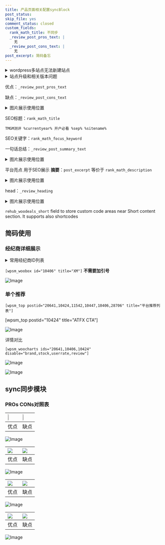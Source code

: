 ```yaml
---
title: 产品页面相关配置syncBlock
post_status: 
skip_file: yes
comment_status: closed
custom_fields:
  rank_math_title: 不同步
  _review_post_pros_text: |
    无
  _review_post_cons_text: |
    无
post_excerpt: 简码备忘
---
```

<details><summary>wordpress多站点无法新建站点</summary>

<li>和报错需要清理cookies一样的原因</li>
<li>wp-config.php里面<code>define( 'SUBDOMAIN_INSTALL', false );//子域名安装</code></li>
<li>新建子站点是用<code>define( 'SUBDOMAIN_INSTALL', true);//子域名安装</code> 完成以后，改成<code>false</code></li>
</details>

<details><summary>站点升级和相关版本问题</summary>

<p>wordpress：5.9.9
woocommerce：7.5.1
出现问题的地方：主题选项里面>><strong>Product layout >>compact style</strong></p>
<p>如何出现没有用过的字段 导致无法保存。先导出配置 然后进行修改，后面再次恢复即可。</p>
<p>出现部分字段无法显示时，需要返回默认布局后，对产品进行保存就好了。</p>
<p></p>
</details>

优点：`_review_post_pros_text`

缺点：`_review_post_cons_text`

<details><summary>图片展示使用位置</summary>

<img src="https://prod-files-secure.s3.us-west-2.amazonaws.com/39ed1227-6d7d-4570-be36-9ccd4a2c4241/f51d3d83-55d4-4bdf-9604-f37ec77ab556/Untitled.png?X-Amz-Algorithm=AWS4-HMAC-SHA256&X-Amz-Content-Sha256=UNSIGNED-PAYLOAD&X-Amz-Credential=ASIAZI2LB4664TJPBSSD%2F20250409%2Fus-west-2%2Fs3%2Faws4_request&X-Amz-Date=20250409T105522Z&X-Amz-Expires=3600&X-Amz-Security-Token=IQoJb3JpZ2luX2VjEBMaCXVzLXdlc3QtMiJGMEQCICJq%2FONUq%2BQvVh%2BtJVlpJEOd5uTGLdnq0cfIiPDA%2FYa3AiAKGNxfGm0XLfZCAtcSmD1nQnhxkmHjVUosZRDGIbSVTCqIBAiM%2F%2F%2F%2F%2F%2F%2F%2F%2F%2F8BEAAaDDYzNzQyMzE4MzgwNSIMJXMlXtMCmVAMscBIKtwD69K84wuL57oF5XBUegUNsr1wCodmUzApg0YW3vx1x97zfERizk4b4r8Wd0%2BHhedgjcuIn6v%2FdE%2BZqRcfc9LaUdHJDWHV1V2CORujNrb6n0tZ6%2BDnbjWCLfNtZdZdfVHjs8287vbVLf2JklD1wwH%2BHKoDyvQbDxpjluCNKIONDazDFgAjOlvPw3eHhVG5w2asGUkz6lCG8ZB3bEEMbfyvNp9e01mYKN7p4ggDlkePxxF2wBX2mLvVB4ng7KrWU4JEr14imTeCWwdf1oA0BqdklWOgbZWb%2BASx9AkN1h%2FCiwsYFp2tx9TjEZ8aOiYOzEgdxN3PXmuDwQ9vdwCoYw7Tn7MWmRMteH7GHRfqY1G4x5%2Fx3vBpkZmsagTNa00sC1vQ4S%2BC4iFdJ3Bia1Kx7Af%2Fzg2tK0CYrk90nUlVOSeL6M3KBn7e1O0FWpNITtclJMFYhvCBOXp8zfTL1akQCMWNjdep5hAnYvdx3e5JgkuoZGmVu1K%2BX9tKfJbHZBmzqjNTFAqHIztNMobalUDAKPCMq8lmpx9K3vIm8hrUQRzlt%2FG3T9mDDJH5Fi0XeZF8jVRxu6EV6eZe76tjZA%2BCA2qnQjEv0Xq%2Fd4ThuBE6iAQ%2B94jyZi%2BxXTqVJXv1Pj8wnZfZvwY6pgHHoPo9LM0XcOmsfx34pjuRYiHlG228ugdCgHcgmIclJMItTGVQ%2FCTgzRmp%2FGMo4uQ6ARFwoeIprQiphOdCmL5WWWpNJbzCuYEjSqLJuuMPYSwaBb6JzqDcWcvE1JriQ5jAvGa9Q6J0d3z2QxAltCHlvKtNNO9nm6jqDnL34wTHCI8kLb6PrPyPHnuEzTLeLqfLyyt2%2FgCdO7kZEsqUWENhEsvPQDK9&X-Amz-Signature=c71041ed9bfa30e7ec4c4b0d437e0fd458eb40a2ea55ac4644dd934c46c156d6&X-Amz-SignedHeaders=host&x-id=GetObject" alt="Image">
</details>

SEO标题：`rank_math_title`

`TMGM测评 %currentyear% 开户必看 %sep% %sitename%`

SEO关键字：`rank_math_focus_keyword`

一句话总结：`_review_post_summary_text`

<details><summary>图片展示使用位置</summary>

<img src="https://prod-files-secure.s3.us-west-2.amazonaws.com/39ed1227-6d7d-4570-be36-9ccd4a2c4241/4b96a922-296c-4f4e-8630-d1c870cbce01/Untitled.png?X-Amz-Algorithm=AWS4-HMAC-SHA256&X-Amz-Content-Sha256=UNSIGNED-PAYLOAD&X-Amz-Credential=ASIAZI2LB4667HBLAQ5R%2F20250409%2Fus-west-2%2Fs3%2Faws4_request&X-Amz-Date=20250409T105526Z&X-Amz-Expires=3600&X-Amz-Security-Token=IQoJb3JpZ2luX2VjEBMaCXVzLXdlc3QtMiJHMEUCIFiTxnprk7EsOVs1TiYCQFgCgRY4eyWDXis4m7UBB%2FNSAiEAuDI10CUHbQm%2FJ9z6iO2fOtLtF8q2r6pQ4lzjUwbyKiAqiAQIjP%2F%2F%2F%2F%2F%2F%2F%2F%2F%2FARAAGgw2Mzc0MjMxODM4MDUiDAQ25S9JSD4sCTv1nCrcAwcAI24mVF4Win56v%2FZ%2FQMSfKUn2YxwRoJh4TrMAkzo7sHTdKjQw4izPFCaOsZsrB5HWTs7%2FMplRWKkIaqBUJD3qNFYsLg%2Bl92aKPuGozVOHoZHnYQpOpYtSft8RgokN6umXWZhJ%2BFbwm4d%2BudzyF8q2Uxvr%2FFXINCksKIDbnhGP4FaL%2BJ874nTmL%2B9wcHkAEAuyhtZ4HRjZmIUvKlU3oVpDWXVua%2FGO%2BWMNgNtgc%2Bx9dTtr12R1qqR8s%2BZRmkGW%2BXA%2Fbq%2Fz870fjJvYdmFacAip4ukgQ4Zl27W70XdLbsY1pjx1iiWsNGXqp2EKZX8t1pKTkRZaB2qpnni3sPNqY9fUilFNyC76m%2BI%2BFU7SKSSZRrKax29GkSXaaFB650H37HEwaNGO8yLME0ocTJNhqrb6xxfYPo33f7GNLHRrRCr%2BSwnumtkiItLewV4YwpAFKtfsVE0sNJYl3%2Br%2FbkVn9TMSjWHQR4963wewISND6ja3BrrJOH62Ys0%2FNdSxvyARPfy2sh9z330rO3%2BPIe5qK4PjQQXRi%2FLAkRw%2FNa4%2Fwg9UP%2F2TyGmcHRDgPVjhFQzknf0tNf6BeciFZQyKFT9LGKo4DGCvIiMoEtWYH3lBnP%2FXs3PB8A9hn3hbbp2zMOqW2b8GOqUBET0%2FgJA%2FzbDH%2FijRkpseW5fJW8epdLP4vq%2F%2BfK8DDx09EL4MOZpeMAj1lirFa9pZv0s5I1532ea4%2FKSnVGg%2BSboO0JvYAxE0sZ0o4O5OeXJE2EFwDPvDdvu6TZ847pkiL3o2q8v%2BRGlZXLKv1lSVCOghL%2B8Coif0EOvFHSKXzWpq3KUqqCuANvwAk719UCpFbX12GOXzRxQy%2BovV4mMW4osu7gh4&X-Amz-Signature=c438593cf37b76cf5d90b3d11e7f092dee4870b4cc8dc6c6ce97dfc8430f23e0&X-Amz-SignedHeaders=host&x-id=GetObject" alt="Image">
</details>

平台亮点 用于SEO展示 **摘要**：`post_excerpt`  等价于 `rank_math_description`

<details><summary>图片展示使用位置</summary>

<img src="https://prod-files-secure.s3.us-west-2.amazonaws.com/39ed1227-6d7d-4570-be36-9ccd4a2c4241/1ee11f63-b60a-4dfe-a7a7-d58ff23b5d88/Untitled.png?X-Amz-Algorithm=AWS4-HMAC-SHA256&X-Amz-Content-Sha256=UNSIGNED-PAYLOAD&X-Amz-Credential=ASIAZI2LB4667BUHG6GB%2F20250409%2Fus-west-2%2Fs3%2Faws4_request&X-Amz-Date=20250409T105526Z&X-Amz-Expires=3600&X-Amz-Security-Token=IQoJb3JpZ2luX2VjEBMaCXVzLXdlc3QtMiJIMEYCIQDqgukK%2FZfET9g%2F6uAxnW%2FmL5zOWz0Fa%2FwNBKLmhBQJBwIhAIlTJ0TqbXOb9%2Bol2PlEtjfTZJgAbHZvgagZxJQFzX4xKogECIz%2F%2F%2F%2F%2F%2F%2F%2F%2F%2FwEQABoMNjM3NDIzMTgzODA1Igz%2Fh4ryZQ5v%2Fjt%2FscEq3AMmPsIeYXMoxChmg4LvC0t630pL4fDvez%2BKZmdB%2B0QjLIkGC1uo1ttEF%2BJtqjy1eRFy7WnkCCaEEYlrsM8CSgGmzTAaIPmij3hBgJghZR73vHwlWSVUdfHBq7ZaN2M8VVkIJ%2BstdKvDe7W%2FJx53krGCUwPw%2BvJbJIX3trKeVL%2B2Q4YFrg8OqeLxo9%2FJaHou0tXx978OgwyYMyUx%2FT7tmpt41yB4JftAKG127eEGB%2Bv1L0KrOfU5MU%2FUdMtodt0tWoTNmfXM5lqBQuGt9imGLmGhk8y0Y110w57u6F6JawO0N5ibPwT8EaGwzNE%2B%2FT%2Bar8L2jFo5RVkCoGwm1C5Dxoz5sfR7qJSYNt4lRqVglBBWg96JnEQrwivlbp7CMf2Y%2BguZ%2F14grwB9oNAs0mFjSELvm1a8boX8y6IGP%2BXpOHQRrHa8jBNjwhOFvjD76hKpNmnr6GC0exAtp2mor2a43DUVpOZSjgkqmccXKWdvdq3wouWFLnGW%2FruxBcOXquXNraVB0Owv%2F4c1iA6OqJ%2BTQqNqUj%2BzvImDHwUv04ZfIbuZNdn%2FfHSSrzHWk5uULDVu%2Bg8tye5FpqNsfhku2S1MvQIT7v%2BvppsRRoM83tEcvhsEPOZTdo4eA89AtOv3yjD5ltm%2FBjqkAa2Qrxt68PlvHnebeXOQ52Mf9pooUud52X9Xl%2FiUVh6ucBl8%2Fe983Mbsl%2FTQTqk07uXSgfBaM8%2BkB%2Boz3LYZq1R%2BQhziU3TI74FD16Qq1ARRN475vNpyFnilPPpVYPQZM7AcGy1vBoDXrSjUvSGoMN5dT%2BUSZX0iYoYqDgsXnfhXYlnKd7om7Ecl3xvTN01pWzTsetB4bZhwsq9Nr1GumuYxb1Gw&X-Amz-Signature=7aad5dadea9a717b8b5d26c3ee4bc49a7086feea109f6c7ea11f994e3f38d9af&X-Amz-SignedHeaders=host&x-id=GetObject" alt="Image">
<img src="https://prod-files-secure.s3.us-west-2.amazonaws.com/39ed1227-6d7d-4570-be36-9ccd4a2c4241/ad4118b5-78d8-4fbe-801e-3b29b5d99c01/Untitled.png?X-Amz-Algorithm=AWS4-HMAC-SHA256&X-Amz-Content-Sha256=UNSIGNED-PAYLOAD&X-Amz-Credential=ASIAZI2LB4667BUHG6GB%2F20250409%2Fus-west-2%2Fs3%2Faws4_request&X-Amz-Date=20250409T105526Z&X-Amz-Expires=3600&X-Amz-Security-Token=IQoJb3JpZ2luX2VjEBMaCXVzLXdlc3QtMiJIMEYCIQDqgukK%2FZfET9g%2F6uAxnW%2FmL5zOWz0Fa%2FwNBKLmhBQJBwIhAIlTJ0TqbXOb9%2Bol2PlEtjfTZJgAbHZvgagZxJQFzX4xKogECIz%2F%2F%2F%2F%2F%2F%2F%2F%2F%2FwEQABoMNjM3NDIzMTgzODA1Igz%2Fh4ryZQ5v%2Fjt%2FscEq3AMmPsIeYXMoxChmg4LvC0t630pL4fDvez%2BKZmdB%2B0QjLIkGC1uo1ttEF%2BJtqjy1eRFy7WnkCCaEEYlrsM8CSgGmzTAaIPmij3hBgJghZR73vHwlWSVUdfHBq7ZaN2M8VVkIJ%2BstdKvDe7W%2FJx53krGCUwPw%2BvJbJIX3trKeVL%2B2Q4YFrg8OqeLxo9%2FJaHou0tXx978OgwyYMyUx%2FT7tmpt41yB4JftAKG127eEGB%2Bv1L0KrOfU5MU%2FUdMtodt0tWoTNmfXM5lqBQuGt9imGLmGhk8y0Y110w57u6F6JawO0N5ibPwT8EaGwzNE%2B%2FT%2Bar8L2jFo5RVkCoGwm1C5Dxoz5sfR7qJSYNt4lRqVglBBWg96JnEQrwivlbp7CMf2Y%2BguZ%2F14grwB9oNAs0mFjSELvm1a8boX8y6IGP%2BXpOHQRrHa8jBNjwhOFvjD76hKpNmnr6GC0exAtp2mor2a43DUVpOZSjgkqmccXKWdvdq3wouWFLnGW%2FruxBcOXquXNraVB0Owv%2F4c1iA6OqJ%2BTQqNqUj%2BzvImDHwUv04ZfIbuZNdn%2FfHSSrzHWk5uULDVu%2Bg8tye5FpqNsfhku2S1MvQIT7v%2BvppsRRoM83tEcvhsEPOZTdo4eA89AtOv3yjD5ltm%2FBjqkAa2Qrxt68PlvHnebeXOQ52Mf9pooUud52X9Xl%2FiUVh6ucBl8%2Fe983Mbsl%2FTQTqk07uXSgfBaM8%2BkB%2Boz3LYZq1R%2BQhziU3TI74FD16Qq1ARRN475vNpyFnilPPpVYPQZM7AcGy1vBoDXrSjUvSGoMN5dT%2BUSZX0iYoYqDgsXnfhXYlnKd7om7Ecl3xvTN01pWzTsetB4bZhwsq9Nr1GumuYxb1Gw&X-Amz-Signature=1d98c7aaf4fc9b4f5c88e4a71d6f5bb5ecdf3d0050e1aa11a27e237ed402d1cb&X-Amz-SignedHeaders=host&x-id=GetObject" alt="Image">
<img src="https://prod-files-secure.s3.us-west-2.amazonaws.com/39ed1227-6d7d-4570-be36-9ccd4a2c4241/a38cf7c9-a79c-4b64-9e94-13589fe0758b/Untitled.png?X-Amz-Algorithm=AWS4-HMAC-SHA256&X-Amz-Content-Sha256=UNSIGNED-PAYLOAD&X-Amz-Credential=ASIAZI2LB4667BUHG6GB%2F20250409%2Fus-west-2%2Fs3%2Faws4_request&X-Amz-Date=20250409T105526Z&X-Amz-Expires=3600&X-Amz-Security-Token=IQoJb3JpZ2luX2VjEBMaCXVzLXdlc3QtMiJIMEYCIQDqgukK%2FZfET9g%2F6uAxnW%2FmL5zOWz0Fa%2FwNBKLmhBQJBwIhAIlTJ0TqbXOb9%2Bol2PlEtjfTZJgAbHZvgagZxJQFzX4xKogECIz%2F%2F%2F%2F%2F%2F%2F%2F%2F%2FwEQABoMNjM3NDIzMTgzODA1Igz%2Fh4ryZQ5v%2Fjt%2FscEq3AMmPsIeYXMoxChmg4LvC0t630pL4fDvez%2BKZmdB%2B0QjLIkGC1uo1ttEF%2BJtqjy1eRFy7WnkCCaEEYlrsM8CSgGmzTAaIPmij3hBgJghZR73vHwlWSVUdfHBq7ZaN2M8VVkIJ%2BstdKvDe7W%2FJx53krGCUwPw%2BvJbJIX3trKeVL%2B2Q4YFrg8OqeLxo9%2FJaHou0tXx978OgwyYMyUx%2FT7tmpt41yB4JftAKG127eEGB%2Bv1L0KrOfU5MU%2FUdMtodt0tWoTNmfXM5lqBQuGt9imGLmGhk8y0Y110w57u6F6JawO0N5ibPwT8EaGwzNE%2B%2FT%2Bar8L2jFo5RVkCoGwm1C5Dxoz5sfR7qJSYNt4lRqVglBBWg96JnEQrwivlbp7CMf2Y%2BguZ%2F14grwB9oNAs0mFjSELvm1a8boX8y6IGP%2BXpOHQRrHa8jBNjwhOFvjD76hKpNmnr6GC0exAtp2mor2a43DUVpOZSjgkqmccXKWdvdq3wouWFLnGW%2FruxBcOXquXNraVB0Owv%2F4c1iA6OqJ%2BTQqNqUj%2BzvImDHwUv04ZfIbuZNdn%2FfHSSrzHWk5uULDVu%2Bg8tye5FpqNsfhku2S1MvQIT7v%2BvppsRRoM83tEcvhsEPOZTdo4eA89AtOv3yjD5ltm%2FBjqkAa2Qrxt68PlvHnebeXOQ52Mf9pooUud52X9Xl%2FiUVh6ucBl8%2Fe983Mbsl%2FTQTqk07uXSgfBaM8%2BkB%2Boz3LYZq1R%2BQhziU3TI74FD16Qq1ARRN475vNpyFnilPPpVYPQZM7AcGy1vBoDXrSjUvSGoMN5dT%2BUSZX0iYoYqDgsXnfhXYlnKd7om7Ecl3xvTN01pWzTsetB4bZhwsq9Nr1GumuYxb1Gw&X-Amz-Signature=9243a2cbe848214da603061ac0d2181e4928ebac1ae962c304191dc9ea1d1cd6&X-Amz-SignedHeaders=host&x-id=GetObject" alt="Image">
<img src="https://prod-files-secure.s3.us-west-2.amazonaws.com/39ed1227-6d7d-4570-be36-9ccd4a2c4241/7da6fc1e-d2ac-42ae-8c75-cb5749aa18f6/Untitled.png?X-Amz-Algorithm=AWS4-HMAC-SHA256&X-Amz-Content-Sha256=UNSIGNED-PAYLOAD&X-Amz-Credential=ASIAZI2LB4667BUHG6GB%2F20250409%2Fus-west-2%2Fs3%2Faws4_request&X-Amz-Date=20250409T105526Z&X-Amz-Expires=3600&X-Amz-Security-Token=IQoJb3JpZ2luX2VjEBMaCXVzLXdlc3QtMiJIMEYCIQDqgukK%2FZfET9g%2F6uAxnW%2FmL5zOWz0Fa%2FwNBKLmhBQJBwIhAIlTJ0TqbXOb9%2Bol2PlEtjfTZJgAbHZvgagZxJQFzX4xKogECIz%2F%2F%2F%2F%2F%2F%2F%2F%2F%2FwEQABoMNjM3NDIzMTgzODA1Igz%2Fh4ryZQ5v%2Fjt%2FscEq3AMmPsIeYXMoxChmg4LvC0t630pL4fDvez%2BKZmdB%2B0QjLIkGC1uo1ttEF%2BJtqjy1eRFy7WnkCCaEEYlrsM8CSgGmzTAaIPmij3hBgJghZR73vHwlWSVUdfHBq7ZaN2M8VVkIJ%2BstdKvDe7W%2FJx53krGCUwPw%2BvJbJIX3trKeVL%2B2Q4YFrg8OqeLxo9%2FJaHou0tXx978OgwyYMyUx%2FT7tmpt41yB4JftAKG127eEGB%2Bv1L0KrOfU5MU%2FUdMtodt0tWoTNmfXM5lqBQuGt9imGLmGhk8y0Y110w57u6F6JawO0N5ibPwT8EaGwzNE%2B%2FT%2Bar8L2jFo5RVkCoGwm1C5Dxoz5sfR7qJSYNt4lRqVglBBWg96JnEQrwivlbp7CMf2Y%2BguZ%2F14grwB9oNAs0mFjSELvm1a8boX8y6IGP%2BXpOHQRrHa8jBNjwhOFvjD76hKpNmnr6GC0exAtp2mor2a43DUVpOZSjgkqmccXKWdvdq3wouWFLnGW%2FruxBcOXquXNraVB0Owv%2F4c1iA6OqJ%2BTQqNqUj%2BzvImDHwUv04ZfIbuZNdn%2FfHSSrzHWk5uULDVu%2Bg8tye5FpqNsfhku2S1MvQIT7v%2BvppsRRoM83tEcvhsEPOZTdo4eA89AtOv3yjD5ltm%2FBjqkAa2Qrxt68PlvHnebeXOQ52Mf9pooUud52X9Xl%2FiUVh6ucBl8%2Fe983Mbsl%2FTQTqk07uXSgfBaM8%2BkB%2Boz3LYZq1R%2BQhziU3TI74FD16Qq1ARRN475vNpyFnilPPpVYPQZM7AcGy1vBoDXrSjUvSGoMN5dT%2BUSZX0iYoYqDgsXnfhXYlnKd7om7Ecl3xvTN01pWzTsetB4bZhwsq9Nr1GumuYxb1Gw&X-Amz-Signature=db57c5360e58bfc3410aae52a7c9f6f0a16a7ea3467a17245d485d6ea446b14c&X-Amz-SignedHeaders=host&x-id=GetObject" alt="Image">
<img src="https://prod-files-secure.s3.us-west-2.amazonaws.com/39ed1227-6d7d-4570-be36-9ccd4a2c4241/7e97f40a-eaee-47f5-b2f9-475f96808fa7/Untitled.png?X-Amz-Algorithm=AWS4-HMAC-SHA256&X-Amz-Content-Sha256=UNSIGNED-PAYLOAD&X-Amz-Credential=ASIAZI2LB4667BUHG6GB%2F20250409%2Fus-west-2%2Fs3%2Faws4_request&X-Amz-Date=20250409T105526Z&X-Amz-Expires=3600&X-Amz-Security-Token=IQoJb3JpZ2luX2VjEBMaCXVzLXdlc3QtMiJIMEYCIQDqgukK%2FZfET9g%2F6uAxnW%2FmL5zOWz0Fa%2FwNBKLmhBQJBwIhAIlTJ0TqbXOb9%2Bol2PlEtjfTZJgAbHZvgagZxJQFzX4xKogECIz%2F%2F%2F%2F%2F%2F%2F%2F%2F%2FwEQABoMNjM3NDIzMTgzODA1Igz%2Fh4ryZQ5v%2Fjt%2FscEq3AMmPsIeYXMoxChmg4LvC0t630pL4fDvez%2BKZmdB%2B0QjLIkGC1uo1ttEF%2BJtqjy1eRFy7WnkCCaEEYlrsM8CSgGmzTAaIPmij3hBgJghZR73vHwlWSVUdfHBq7ZaN2M8VVkIJ%2BstdKvDe7W%2FJx53krGCUwPw%2BvJbJIX3trKeVL%2B2Q4YFrg8OqeLxo9%2FJaHou0tXx978OgwyYMyUx%2FT7tmpt41yB4JftAKG127eEGB%2Bv1L0KrOfU5MU%2FUdMtodt0tWoTNmfXM5lqBQuGt9imGLmGhk8y0Y110w57u6F6JawO0N5ibPwT8EaGwzNE%2B%2FT%2Bar8L2jFo5RVkCoGwm1C5Dxoz5sfR7qJSYNt4lRqVglBBWg96JnEQrwivlbp7CMf2Y%2BguZ%2F14grwB9oNAs0mFjSELvm1a8boX8y6IGP%2BXpOHQRrHa8jBNjwhOFvjD76hKpNmnr6GC0exAtp2mor2a43DUVpOZSjgkqmccXKWdvdq3wouWFLnGW%2FruxBcOXquXNraVB0Owv%2F4c1iA6OqJ%2BTQqNqUj%2BzvImDHwUv04ZfIbuZNdn%2FfHSSrzHWk5uULDVu%2Bg8tye5FpqNsfhku2S1MvQIT7v%2BvppsRRoM83tEcvhsEPOZTdo4eA89AtOv3yjD5ltm%2FBjqkAa2Qrxt68PlvHnebeXOQ52Mf9pooUud52X9Xl%2FiUVh6ucBl8%2Fe983Mbsl%2FTQTqk07uXSgfBaM8%2BkB%2Boz3LYZq1R%2BQhziU3TI74FD16Qq1ARRN475vNpyFnilPPpVYPQZM7AcGy1vBoDXrSjUvSGoMN5dT%2BUSZX0iYoYqDgsXnfhXYlnKd7om7Ecl3xvTN01pWzTsetB4bZhwsq9Nr1GumuYxb1Gw&X-Amz-Signature=557e08b65d06e0017a82bb43c17f80517fd080d6a28320cdab812b2bcd3b1dc7&X-Amz-SignedHeaders=host&x-id=GetObject" alt="Image">
</details>

head：`_review_heading`

<details><summary>图片展示使用位置</summary>

<img src="https://prod-files-secure.s3.us-west-2.amazonaws.com/39ed1227-6d7d-4570-be36-9ccd4a2c4241/3a4650ad-9887-415c-889a-edd51fa54f27/Untitled.png?X-Amz-Algorithm=AWS4-HMAC-SHA256&X-Amz-Content-Sha256=UNSIGNED-PAYLOAD&X-Amz-Credential=ASIAZI2LB466TUAKVZH6%2F20250409%2Fus-west-2%2Fs3%2Faws4_request&X-Amz-Date=20250409T105527Z&X-Amz-Expires=3600&X-Amz-Security-Token=IQoJb3JpZ2luX2VjEBMaCXVzLXdlc3QtMiJIMEYCIQD49KZSotPK78YHR3dvfi0XkOr7vRT5EV8oXp6cQwnkZAIhAITwI4U5WByg%2FOOlO5ZuPkooNzDy2ALNN775u9fJcXkdKogECIz%2F%2F%2F%2F%2F%2F%2F%2F%2F%2FwEQABoMNjM3NDIzMTgzODA1Igy8sRMsRFrKY7gQcOkq3AMWJNR3j5IOM8aWIe%2BhH8%2Bzb0UKfAbpQLdLHGiCWx5xp6rGPkEUdzexAAlcc3IY0Sh%2FVevNiRK3MsOezrC3cj1XYvWXl7Uvf%2F9sg6MgMTw3nF%2FLRvav0cpVDp556VUkCj3gV5uB5dgg5dBrGJ2K84A6wP675QCmk9aT%2BlXLOP31HgHcDbey3bbg9xG8OETr7GWNT2bMahU%2FANoaCeCjUsv03EAusQr0bffnW5OJXK3GyMLEQgDYLfP2VPGU1QjNdgqw8ykuk3YKE03cUVYVV%2FL%2FaQ3owtBCwrdYORrWv4w5ZrgHlVo3WH5aLiYOvkojbZ0Fg2YDUlmuji8UsRRiuX5JYWL2NRtQNAEqTGnghcrGBat4qUFfjdZhhq3tM0mXAvzpiNWpIPUwWlQ9iuVkXkgWJhdJiV3AcdMPXJd1Ptr87uC0lQ7pqHyIZXeb6%2Fl0cwIBoGF2jgPkat9Rxl0yWhNNkwHAooSOdwMNOWFTaXY%2BTuk6BxIZ3o3sqXCoQeOdXIpCC%2BHw63SmWhQXyErk4lPOQrwQxx%2FlgFt%2BDC%2F013vy3itKWk%2BjqLtEdG9ZSkznvu0vP5K8bvDvWBxJdgyba6WTnSA3FRrVI%2FmtIOhBsEThxu%2Fo3rv84xTJpYEE%2BDDVltm%2FBjqkATDI5vBRai9wfursD4GXFFg5mgLXB5VqIIvOTm9N0NAfl46jB5PWLC4U1oHxfGPbDykd69h26Tom5vMYJlJhLjGGKGGm3m2%2BgfELeLsHHSUG%2BUWjcShq%2FKFr9X26lzqRbtaJAJarS52VCW4yass9TlRGsswEoCnu7RSeyfokYAdOVmqB7CbEMKdOIbEOXFY7ZiNVlarrafHzom8rNe%2BmcuES1TKN&X-Amz-Signature=7e9a07e8c3126698a399a74c16c3f9e9eeea7562511dab62154f953d793b339b&X-Amz-SignedHeaders=host&x-id=GetObject" alt="Image">
</details>

`rehub_woodeals_short`	field to store custom code areas near Short content section. It supports also shortcodes



## 简码使用

### 经纪商详细展示

<details><summary>常用经纪商ID列表</summary>

<pre><code class="php">嘉盛 ===> 20641  [wpsm_woobox id="20641" title="嘉盛"]
易信easymarkets ===> 11542  [wpsm_woobox id="11542" title="易信easymarkets"]
ATFX外汇 ===> 10424  [wpsm_woobox id="10424" title="ATFX"]
XM ===> 10406  [wpsm_woobox id="10406" title="XM"]
TMGM ===> 29622  [wpsm_woobox id="29622" title="TMGM"]
HYCM ===> 10447  [wpsm_woobox id="10447" title="HYCM"]
fpmarkets澳福外汇 ===> 20639  [wpsm_woobox id="20639" title="fpmarkets澳福外汇"]</code></pre>
</details>

`[wpsm_woobox id="10406" title="XM"]` **不需要加引号**

![Image](https://prod-files-secure.s3.us-west-2.amazonaws.com/39ed1227-6d7d-4570-be36-9ccd4a2c4241/4f898f9d-0fa7-4e43-acd3-ac6bc7be575a/Untitled.png?X-Amz-Algorithm=AWS4-HMAC-SHA256&X-Amz-Content-Sha256=UNSIGNED-PAYLOAD&X-Amz-Credential=ASIAZI2LB466S7FF4KRD%2F20250409%2Fus-west-2%2Fs3%2Faws4_request&X-Amz-Date=20250409T105520Z&X-Amz-Expires=3600&X-Amz-Security-Token=IQoJb3JpZ2luX2VjEBMaCXVzLXdlc3QtMiJHMEUCIBfjOxcJKmmudG%2B5467%2BSInxqydu1CI0TKa0U%2Bi3NG8LAiEApHsEpRyXDPoU0Uoik0dbnTMJxZtAz%2BSbVy7btDh0DfsqiAQIjP%2F%2F%2F%2F%2F%2F%2F%2F%2F%2FARAAGgw2Mzc0MjMxODM4MDUiDMBuYcZRegAOi%2FHCACrcA7nqRtYa2%2FdTZ1zwZeMHdkl082%2FtqBBrt5zvb80DSwqVtXEZYTiDsQanMF8vRsHhbHD6UQOJDtZeQHI7NhPdeQZMpPdX4j%2BWON%2BZ4V7UavzINtAbue8tHXFIsEGN3ZjLN2gJMr%2BIuCwu29Q6u9GanCuw7l3zCahe4DiSRUnS3YlunzSAWn8nEQpcLipZXKEiBEUYEdleXI6xvZOWVG5MNuc78SuzD%2FIW8AJYnLSlpf2Ymye59YZGyxp9pN7pPIDyRdvXTsjkmJDDl%2FZ9jeGyDaFv3ADUEJSLdOZ%2Fe4Fdq25A0dOOl8geaO0qiYz1MuZxbal03DZCr2ix8gR1kHdCZ2F%2FIzCqghSNa4A24EGl0MhXfZXxiFaaVgUAOVSgGG2IUqAx632bqCqJSAcj%2F8bL4mPWiXmlwPRiUG4K4QCgv%2BUiiOZxYNEpccIVixJaaQvoDXVxXJS%2BGkXhk%2Fzk70Cmsi8ZgsiN92mHDKJbYGnVX47m%2Fab0KYp6zsRWSQrsoP%2FqoSM77MHrBooudvKfBjPs2oZ6zY3%2Fpq7IMJpHt7MNjyFWXC6l%2FYN8oKcQabpk8pZltguyVUE5i7oSAXS6FPXCG%2FnkCjWA9dQmy8PkHCmDzvLKg97uT5ijFNtVkQcyMKWX2b8GOqUBbo6dbG6HL96tGWEhRlwWhhOJjVb99XGVsscsHJz8fu7ZaLaxg47RxTqPD%2F17fAME6mOpSyofFvF%2FvB9p7n9kNutvLKSFaNW4gjk%2FpL0GhKPLcGp3rd5TyNVP85YkC9NzjSSXskUBskFSYit4vlpyDkXePifHGyf1gX%2FSEfnZLlQPEfwl1ndKcmMvJxqYPtQ1LvaOeun4jsK%2FrjOwUXfIvorhebqD&X-Amz-Signature=53c551f6c23878eedd806381e228b8e1480bbc4f22e27b9a6e4717568dcc0e98&X-Amz-SignedHeaders=host&x-id=GetObject)

### 单个推荐
`[wpsm_top postid="20641,10424,11542,10447,10406,28706" title="平台推荐列表"]`

[wpsm_top postid="10424" title="ATFX CTA"]

![Image](https://prod-files-secure.s3.us-west-2.amazonaws.com/39ed1227-6d7d-4570-be36-9ccd4a2c4241/5ac620dc-51a8-48b6-b55d-91f47299193c/Untitled.png?X-Amz-Algorithm=AWS4-HMAC-SHA256&X-Amz-Content-Sha256=UNSIGNED-PAYLOAD&X-Amz-Credential=ASIAZI2LB466S7FF4KRD%2F20250409%2Fus-west-2%2Fs3%2Faws4_request&X-Amz-Date=20250409T105520Z&X-Amz-Expires=3600&X-Amz-Security-Token=IQoJb3JpZ2luX2VjEBMaCXVzLXdlc3QtMiJHMEUCIBfjOxcJKmmudG%2B5467%2BSInxqydu1CI0TKa0U%2Bi3NG8LAiEApHsEpRyXDPoU0Uoik0dbnTMJxZtAz%2BSbVy7btDh0DfsqiAQIjP%2F%2F%2F%2F%2F%2F%2F%2F%2F%2FARAAGgw2Mzc0MjMxODM4MDUiDMBuYcZRegAOi%2FHCACrcA7nqRtYa2%2FdTZ1zwZeMHdkl082%2FtqBBrt5zvb80DSwqVtXEZYTiDsQanMF8vRsHhbHD6UQOJDtZeQHI7NhPdeQZMpPdX4j%2BWON%2BZ4V7UavzINtAbue8tHXFIsEGN3ZjLN2gJMr%2BIuCwu29Q6u9GanCuw7l3zCahe4DiSRUnS3YlunzSAWn8nEQpcLipZXKEiBEUYEdleXI6xvZOWVG5MNuc78SuzD%2FIW8AJYnLSlpf2Ymye59YZGyxp9pN7pPIDyRdvXTsjkmJDDl%2FZ9jeGyDaFv3ADUEJSLdOZ%2Fe4Fdq25A0dOOl8geaO0qiYz1MuZxbal03DZCr2ix8gR1kHdCZ2F%2FIzCqghSNa4A24EGl0MhXfZXxiFaaVgUAOVSgGG2IUqAx632bqCqJSAcj%2F8bL4mPWiXmlwPRiUG4K4QCgv%2BUiiOZxYNEpccIVixJaaQvoDXVxXJS%2BGkXhk%2Fzk70Cmsi8ZgsiN92mHDKJbYGnVX47m%2Fab0KYp6zsRWSQrsoP%2FqoSM77MHrBooudvKfBjPs2oZ6zY3%2Fpq7IMJpHt7MNjyFWXC6l%2FYN8oKcQabpk8pZltguyVUE5i7oSAXS6FPXCG%2FnkCjWA9dQmy8PkHCmDzvLKg97uT5ijFNtVkQcyMKWX2b8GOqUBbo6dbG6HL96tGWEhRlwWhhOJjVb99XGVsscsHJz8fu7ZaLaxg47RxTqPD%2F17fAME6mOpSyofFvF%2FvB9p7n9kNutvLKSFaNW4gjk%2FpL0GhKPLcGp3rd5TyNVP85YkC9NzjSSXskUBskFSYit4vlpyDkXePifHGyf1gX%2FSEfnZLlQPEfwl1ndKcmMvJxqYPtQ1LvaOeun4jsK%2FrjOwUXfIvorhebqD&X-Amz-Signature=5b9bc0e45226674badaa9d9fd373f773273999f2cd9487d91d9b255464c8431d&X-Amz-SignedHeaders=host&x-id=GetObject)

详情对比

`[wpsm_woocharts ids="20641,10406,10424" disable="brand,stock,userrate,review"]`

![Image](https://prod-files-secure.s3.us-west-2.amazonaws.com/39ed1227-6d7d-4570-be36-9ccd4a2c4241/bf3ba45f-b9f3-4295-8aef-b4a495fd25f4/Untitled.png?X-Amz-Algorithm=AWS4-HMAC-SHA256&X-Amz-Content-Sha256=UNSIGNED-PAYLOAD&X-Amz-Credential=ASIAZI2LB466S7FF4KRD%2F20250409%2Fus-west-2%2Fs3%2Faws4_request&X-Amz-Date=20250409T105520Z&X-Amz-Expires=3600&X-Amz-Security-Token=IQoJb3JpZ2luX2VjEBMaCXVzLXdlc3QtMiJHMEUCIBfjOxcJKmmudG%2B5467%2BSInxqydu1CI0TKa0U%2Bi3NG8LAiEApHsEpRyXDPoU0Uoik0dbnTMJxZtAz%2BSbVy7btDh0DfsqiAQIjP%2F%2F%2F%2F%2F%2F%2F%2F%2F%2FARAAGgw2Mzc0MjMxODM4MDUiDMBuYcZRegAOi%2FHCACrcA7nqRtYa2%2FdTZ1zwZeMHdkl082%2FtqBBrt5zvb80DSwqVtXEZYTiDsQanMF8vRsHhbHD6UQOJDtZeQHI7NhPdeQZMpPdX4j%2BWON%2BZ4V7UavzINtAbue8tHXFIsEGN3ZjLN2gJMr%2BIuCwu29Q6u9GanCuw7l3zCahe4DiSRUnS3YlunzSAWn8nEQpcLipZXKEiBEUYEdleXI6xvZOWVG5MNuc78SuzD%2FIW8AJYnLSlpf2Ymye59YZGyxp9pN7pPIDyRdvXTsjkmJDDl%2FZ9jeGyDaFv3ADUEJSLdOZ%2Fe4Fdq25A0dOOl8geaO0qiYz1MuZxbal03DZCr2ix8gR1kHdCZ2F%2FIzCqghSNa4A24EGl0MhXfZXxiFaaVgUAOVSgGG2IUqAx632bqCqJSAcj%2F8bL4mPWiXmlwPRiUG4K4QCgv%2BUiiOZxYNEpccIVixJaaQvoDXVxXJS%2BGkXhk%2Fzk70Cmsi8ZgsiN92mHDKJbYGnVX47m%2Fab0KYp6zsRWSQrsoP%2FqoSM77MHrBooudvKfBjPs2oZ6zY3%2Fpq7IMJpHt7MNjyFWXC6l%2FYN8oKcQabpk8pZltguyVUE5i7oSAXS6FPXCG%2FnkCjWA9dQmy8PkHCmDzvLKg97uT5ijFNtVkQcyMKWX2b8GOqUBbo6dbG6HL96tGWEhRlwWhhOJjVb99XGVsscsHJz8fu7ZaLaxg47RxTqPD%2F17fAME6mOpSyofFvF%2FvB9p7n9kNutvLKSFaNW4gjk%2FpL0GhKPLcGp3rd5TyNVP85YkC9NzjSSXskUBskFSYit4vlpyDkXePifHGyf1gX%2FSEfnZLlQPEfwl1ndKcmMvJxqYPtQ1LvaOeun4jsK%2FrjOwUXfIvorhebqD&X-Amz-Signature=228e849316457c2996eda8e44a48f52708dac5084103407cdcb062a1e44697d8&X-Amz-SignedHeaders=host&x-id=GetObject)

![Image](https://prod-files-secure.s3.us-west-2.amazonaws.com/39ed1227-6d7d-4570-be36-9ccd4a2c4241/30bc56ef-f383-4b48-9768-2ebc9e436ec0/Untitled.png?X-Amz-Algorithm=AWS4-HMAC-SHA256&X-Amz-Content-Sha256=UNSIGNED-PAYLOAD&X-Amz-Credential=ASIAZI2LB466S7FF4KRD%2F20250409%2Fus-west-2%2Fs3%2Faws4_request&X-Amz-Date=20250409T105520Z&X-Amz-Expires=3600&X-Amz-Security-Token=IQoJb3JpZ2luX2VjEBMaCXVzLXdlc3QtMiJHMEUCIBfjOxcJKmmudG%2B5467%2BSInxqydu1CI0TKa0U%2Bi3NG8LAiEApHsEpRyXDPoU0Uoik0dbnTMJxZtAz%2BSbVy7btDh0DfsqiAQIjP%2F%2F%2F%2F%2F%2F%2F%2F%2F%2FARAAGgw2Mzc0MjMxODM4MDUiDMBuYcZRegAOi%2FHCACrcA7nqRtYa2%2FdTZ1zwZeMHdkl082%2FtqBBrt5zvb80DSwqVtXEZYTiDsQanMF8vRsHhbHD6UQOJDtZeQHI7NhPdeQZMpPdX4j%2BWON%2BZ4V7UavzINtAbue8tHXFIsEGN3ZjLN2gJMr%2BIuCwu29Q6u9GanCuw7l3zCahe4DiSRUnS3YlunzSAWn8nEQpcLipZXKEiBEUYEdleXI6xvZOWVG5MNuc78SuzD%2FIW8AJYnLSlpf2Ymye59YZGyxp9pN7pPIDyRdvXTsjkmJDDl%2FZ9jeGyDaFv3ADUEJSLdOZ%2Fe4Fdq25A0dOOl8geaO0qiYz1MuZxbal03DZCr2ix8gR1kHdCZ2F%2FIzCqghSNa4A24EGl0MhXfZXxiFaaVgUAOVSgGG2IUqAx632bqCqJSAcj%2F8bL4mPWiXmlwPRiUG4K4QCgv%2BUiiOZxYNEpccIVixJaaQvoDXVxXJS%2BGkXhk%2Fzk70Cmsi8ZgsiN92mHDKJbYGnVX47m%2Fab0KYp6zsRWSQrsoP%2FqoSM77MHrBooudvKfBjPs2oZ6zY3%2Fpq7IMJpHt7MNjyFWXC6l%2FYN8oKcQabpk8pZltguyVUE5i7oSAXS6FPXCG%2FnkCjWA9dQmy8PkHCmDzvLKg97uT5ijFNtVkQcyMKWX2b8GOqUBbo6dbG6HL96tGWEhRlwWhhOJjVb99XGVsscsHJz8fu7ZaLaxg47RxTqPD%2F17fAME6mOpSyofFvF%2FvB9p7n9kNutvLKSFaNW4gjk%2FpL0GhKPLcGp3rd5TyNVP85YkC9NzjSSXskUBskFSYit4vlpyDkXePifHGyf1gX%2FSEfnZLlQPEfwl1ndKcmMvJxqYPtQ1LvaOeun4jsK%2FrjOwUXfIvorhebqD&X-Amz-Signature=7255a98ca50cea2eeeb405afec94a99ff15a5d35e0ff80126bd8d4cd5b62378d&X-Amz-SignedHeaders=host&x-id=GetObject)

## sync同步模块

### PROs CONs对照表

| <img src="https://cdn.ifttt.fun/gh/jarlin8/OSS@main/icons/customize/pros.svg" height="auto" width="37.3%"> | <img src="https://cdn.ifttt.fun/gh/jarlin8/OSS@main/icons/customize/cons.svg" height="auto" width="28.8%"> |
| :--- | :--- |
| 优点 | 缺点 |

![Image](https://prod-files-secure.s3.us-west-2.amazonaws.com/39ed1227-6d7d-4570-be36-9ccd4a2c4241/8742b755-dfb5-4004-9a5f-d6e561664bd8/Untitled.png?X-Amz-Algorithm=AWS4-HMAC-SHA256&X-Amz-Content-Sha256=UNSIGNED-PAYLOAD&X-Amz-Credential=ASIAZI2LB466S7FF4KRD%2F20250409%2Fus-west-2%2Fs3%2Faws4_request&X-Amz-Date=20250409T105520Z&X-Amz-Expires=3600&X-Amz-Security-Token=IQoJb3JpZ2luX2VjEBMaCXVzLXdlc3QtMiJHMEUCIBfjOxcJKmmudG%2B5467%2BSInxqydu1CI0TKa0U%2Bi3NG8LAiEApHsEpRyXDPoU0Uoik0dbnTMJxZtAz%2BSbVy7btDh0DfsqiAQIjP%2F%2F%2F%2F%2F%2F%2F%2F%2F%2FARAAGgw2Mzc0MjMxODM4MDUiDMBuYcZRegAOi%2FHCACrcA7nqRtYa2%2FdTZ1zwZeMHdkl082%2FtqBBrt5zvb80DSwqVtXEZYTiDsQanMF8vRsHhbHD6UQOJDtZeQHI7NhPdeQZMpPdX4j%2BWON%2BZ4V7UavzINtAbue8tHXFIsEGN3ZjLN2gJMr%2BIuCwu29Q6u9GanCuw7l3zCahe4DiSRUnS3YlunzSAWn8nEQpcLipZXKEiBEUYEdleXI6xvZOWVG5MNuc78SuzD%2FIW8AJYnLSlpf2Ymye59YZGyxp9pN7pPIDyRdvXTsjkmJDDl%2FZ9jeGyDaFv3ADUEJSLdOZ%2Fe4Fdq25A0dOOl8geaO0qiYz1MuZxbal03DZCr2ix8gR1kHdCZ2F%2FIzCqghSNa4A24EGl0MhXfZXxiFaaVgUAOVSgGG2IUqAx632bqCqJSAcj%2F8bL4mPWiXmlwPRiUG4K4QCgv%2BUiiOZxYNEpccIVixJaaQvoDXVxXJS%2BGkXhk%2Fzk70Cmsi8ZgsiN92mHDKJbYGnVX47m%2Fab0KYp6zsRWSQrsoP%2FqoSM77MHrBooudvKfBjPs2oZ6zY3%2Fpq7IMJpHt7MNjyFWXC6l%2FYN8oKcQabpk8pZltguyVUE5i7oSAXS6FPXCG%2FnkCjWA9dQmy8PkHCmDzvLKg97uT5ijFNtVkQcyMKWX2b8GOqUBbo6dbG6HL96tGWEhRlwWhhOJjVb99XGVsscsHJz8fu7ZaLaxg47RxTqPD%2F17fAME6mOpSyofFvF%2FvB9p7n9kNutvLKSFaNW4gjk%2FpL0GhKPLcGp3rd5TyNVP85YkC9NzjSSXskUBskFSYit4vlpyDkXePifHGyf1gX%2FSEfnZLlQPEfwl1ndKcmMvJxqYPtQ1LvaOeun4jsK%2FrjOwUXfIvorhebqD&X-Amz-Signature=cf537778b95fd0d8b6a04ded128b15851f5fea26752eabd0da571eb42cd09812&X-Amz-SignedHeaders=host&x-id=GetObject)

| <img src="https://cdn.ifttt.fun/gh/jarlin8/OSS@main/icons/customize/pros1.svg" height="auto"> | <img src="https://cdn.ifttt.fun/gh/jarlin8/OSS@main/icons/customize/cons1.svg" height="auto"> |
| :--- | :--- |
| 优点 | 缺点 |

![Image](https://prod-files-secure.s3.us-west-2.amazonaws.com/39ed1227-6d7d-4570-be36-9ccd4a2c4241/806358f8-c9c4-4e17-bb35-c6c76a5397a5/Untitled.png?X-Amz-Algorithm=AWS4-HMAC-SHA256&X-Amz-Content-Sha256=UNSIGNED-PAYLOAD&X-Amz-Credential=ASIAZI2LB466S7FF4KRD%2F20250409%2Fus-west-2%2Fs3%2Faws4_request&X-Amz-Date=20250409T105520Z&X-Amz-Expires=3600&X-Amz-Security-Token=IQoJb3JpZ2luX2VjEBMaCXVzLXdlc3QtMiJHMEUCIBfjOxcJKmmudG%2B5467%2BSInxqydu1CI0TKa0U%2Bi3NG8LAiEApHsEpRyXDPoU0Uoik0dbnTMJxZtAz%2BSbVy7btDh0DfsqiAQIjP%2F%2F%2F%2F%2F%2F%2F%2F%2F%2FARAAGgw2Mzc0MjMxODM4MDUiDMBuYcZRegAOi%2FHCACrcA7nqRtYa2%2FdTZ1zwZeMHdkl082%2FtqBBrt5zvb80DSwqVtXEZYTiDsQanMF8vRsHhbHD6UQOJDtZeQHI7NhPdeQZMpPdX4j%2BWON%2BZ4V7UavzINtAbue8tHXFIsEGN3ZjLN2gJMr%2BIuCwu29Q6u9GanCuw7l3zCahe4DiSRUnS3YlunzSAWn8nEQpcLipZXKEiBEUYEdleXI6xvZOWVG5MNuc78SuzD%2FIW8AJYnLSlpf2Ymye59YZGyxp9pN7pPIDyRdvXTsjkmJDDl%2FZ9jeGyDaFv3ADUEJSLdOZ%2Fe4Fdq25A0dOOl8geaO0qiYz1MuZxbal03DZCr2ix8gR1kHdCZ2F%2FIzCqghSNa4A24EGl0MhXfZXxiFaaVgUAOVSgGG2IUqAx632bqCqJSAcj%2F8bL4mPWiXmlwPRiUG4K4QCgv%2BUiiOZxYNEpccIVixJaaQvoDXVxXJS%2BGkXhk%2Fzk70Cmsi8ZgsiN92mHDKJbYGnVX47m%2Fab0KYp6zsRWSQrsoP%2FqoSM77MHrBooudvKfBjPs2oZ6zY3%2Fpq7IMJpHt7MNjyFWXC6l%2FYN8oKcQabpk8pZltguyVUE5i7oSAXS6FPXCG%2FnkCjWA9dQmy8PkHCmDzvLKg97uT5ijFNtVkQcyMKWX2b8GOqUBbo6dbG6HL96tGWEhRlwWhhOJjVb99XGVsscsHJz8fu7ZaLaxg47RxTqPD%2F17fAME6mOpSyofFvF%2FvB9p7n9kNutvLKSFaNW4gjk%2FpL0GhKPLcGp3rd5TyNVP85YkC9NzjSSXskUBskFSYit4vlpyDkXePifHGyf1gX%2FSEfnZLlQPEfwl1ndKcmMvJxqYPtQ1LvaOeun4jsK%2FrjOwUXfIvorhebqD&X-Amz-Signature=7a94c947a1ec85c13224e198d6e0d49a38438e41153d5d2f4d16e7a00601800a&X-Amz-SignedHeaders=host&x-id=GetObject)

| <img src="https://cdn.ifttt.fun/gh/jarlin8/OSS@main/icons/customize/pros2.svg" height="auto"> | <img src="https://cdn.ifttt.fun/gh/jarlin8/OSS@main/icons/customize/cons2.svg" height="auto"> |
| :--- | :--- |
| 优点 | 缺点 |

![Image](https://prod-files-secure.s3.us-west-2.amazonaws.com/39ed1227-6d7d-4570-be36-9ccd4a2c4241/a9245ec9-70dd-4005-b534-0d54315fc5f3/Untitled.png?X-Amz-Algorithm=AWS4-HMAC-SHA256&X-Amz-Content-Sha256=UNSIGNED-PAYLOAD&X-Amz-Credential=ASIAZI2LB466S7FF4KRD%2F20250409%2Fus-west-2%2Fs3%2Faws4_request&X-Amz-Date=20250409T105520Z&X-Amz-Expires=3600&X-Amz-Security-Token=IQoJb3JpZ2luX2VjEBMaCXVzLXdlc3QtMiJHMEUCIBfjOxcJKmmudG%2B5467%2BSInxqydu1CI0TKa0U%2Bi3NG8LAiEApHsEpRyXDPoU0Uoik0dbnTMJxZtAz%2BSbVy7btDh0DfsqiAQIjP%2F%2F%2F%2F%2F%2F%2F%2F%2F%2FARAAGgw2Mzc0MjMxODM4MDUiDMBuYcZRegAOi%2FHCACrcA7nqRtYa2%2FdTZ1zwZeMHdkl082%2FtqBBrt5zvb80DSwqVtXEZYTiDsQanMF8vRsHhbHD6UQOJDtZeQHI7NhPdeQZMpPdX4j%2BWON%2BZ4V7UavzINtAbue8tHXFIsEGN3ZjLN2gJMr%2BIuCwu29Q6u9GanCuw7l3zCahe4DiSRUnS3YlunzSAWn8nEQpcLipZXKEiBEUYEdleXI6xvZOWVG5MNuc78SuzD%2FIW8AJYnLSlpf2Ymye59YZGyxp9pN7pPIDyRdvXTsjkmJDDl%2FZ9jeGyDaFv3ADUEJSLdOZ%2Fe4Fdq25A0dOOl8geaO0qiYz1MuZxbal03DZCr2ix8gR1kHdCZ2F%2FIzCqghSNa4A24EGl0MhXfZXxiFaaVgUAOVSgGG2IUqAx632bqCqJSAcj%2F8bL4mPWiXmlwPRiUG4K4QCgv%2BUiiOZxYNEpccIVixJaaQvoDXVxXJS%2BGkXhk%2Fzk70Cmsi8ZgsiN92mHDKJbYGnVX47m%2Fab0KYp6zsRWSQrsoP%2FqoSM77MHrBooudvKfBjPs2oZ6zY3%2Fpq7IMJpHt7MNjyFWXC6l%2FYN8oKcQabpk8pZltguyVUE5i7oSAXS6FPXCG%2FnkCjWA9dQmy8PkHCmDzvLKg97uT5ijFNtVkQcyMKWX2b8GOqUBbo6dbG6HL96tGWEhRlwWhhOJjVb99XGVsscsHJz8fu7ZaLaxg47RxTqPD%2F17fAME6mOpSyofFvF%2FvB9p7n9kNutvLKSFaNW4gjk%2FpL0GhKPLcGp3rd5TyNVP85YkC9NzjSSXskUBskFSYit4vlpyDkXePifHGyf1gX%2FSEfnZLlQPEfwl1ndKcmMvJxqYPtQ1LvaOeun4jsK%2FrjOwUXfIvorhebqD&X-Amz-Signature=4c3d97c3451da9d00b08a7d2195b5b84d50a76c07aa276ecbe6e7ce82adc3f29&X-Amz-SignedHeaders=host&x-id=GetObject)

| <img src="https://cdn.ifttt.fun/gh/jarlin8/OSS@main/icons/customize/pros3.svg" height="auto"> | <img src="https://cdn.ifttt.fun/gh/jarlin8/OSS@main/icons/customize/cons3.svg" height="auto"> |
| :--- | :--- |
| 优点 | 缺点 |

![Image](https://prod-files-secure.s3.us-west-2.amazonaws.com/39ed1227-6d7d-4570-be36-9ccd4a2c4241/e1e580a2-2e5c-4780-9ff4-19c318fc2284/Untitled.png?X-Amz-Algorithm=AWS4-HMAC-SHA256&X-Amz-Content-Sha256=UNSIGNED-PAYLOAD&X-Amz-Credential=ASIAZI2LB466S7FF4KRD%2F20250409%2Fus-west-2%2Fs3%2Faws4_request&X-Amz-Date=20250409T105520Z&X-Amz-Expires=3600&X-Amz-Security-Token=IQoJb3JpZ2luX2VjEBMaCXVzLXdlc3QtMiJHMEUCIBfjOxcJKmmudG%2B5467%2BSInxqydu1CI0TKa0U%2Bi3NG8LAiEApHsEpRyXDPoU0Uoik0dbnTMJxZtAz%2BSbVy7btDh0DfsqiAQIjP%2F%2F%2F%2F%2F%2F%2F%2F%2F%2FARAAGgw2Mzc0MjMxODM4MDUiDMBuYcZRegAOi%2FHCACrcA7nqRtYa2%2FdTZ1zwZeMHdkl082%2FtqBBrt5zvb80DSwqVtXEZYTiDsQanMF8vRsHhbHD6UQOJDtZeQHI7NhPdeQZMpPdX4j%2BWON%2BZ4V7UavzINtAbue8tHXFIsEGN3ZjLN2gJMr%2BIuCwu29Q6u9GanCuw7l3zCahe4DiSRUnS3YlunzSAWn8nEQpcLipZXKEiBEUYEdleXI6xvZOWVG5MNuc78SuzD%2FIW8AJYnLSlpf2Ymye59YZGyxp9pN7pPIDyRdvXTsjkmJDDl%2FZ9jeGyDaFv3ADUEJSLdOZ%2Fe4Fdq25A0dOOl8geaO0qiYz1MuZxbal03DZCr2ix8gR1kHdCZ2F%2FIzCqghSNa4A24EGl0MhXfZXxiFaaVgUAOVSgGG2IUqAx632bqCqJSAcj%2F8bL4mPWiXmlwPRiUG4K4QCgv%2BUiiOZxYNEpccIVixJaaQvoDXVxXJS%2BGkXhk%2Fzk70Cmsi8ZgsiN92mHDKJbYGnVX47m%2Fab0KYp6zsRWSQrsoP%2FqoSM77MHrBooudvKfBjPs2oZ6zY3%2Fpq7IMJpHt7MNjyFWXC6l%2FYN8oKcQabpk8pZltguyVUE5i7oSAXS6FPXCG%2FnkCjWA9dQmy8PkHCmDzvLKg97uT5ijFNtVkQcyMKWX2b8GOqUBbo6dbG6HL96tGWEhRlwWhhOJjVb99XGVsscsHJz8fu7ZaLaxg47RxTqPD%2F17fAME6mOpSyofFvF%2FvB9p7n9kNutvLKSFaNW4gjk%2FpL0GhKPLcGp3rd5TyNVP85YkC9NzjSSXskUBskFSYit4vlpyDkXePifHGyf1gX%2FSEfnZLlQPEfwl1ndKcmMvJxqYPtQ1LvaOeun4jsK%2FrjOwUXfIvorhebqD&X-Amz-Signature=a6860320131766f3f81f235283abd09fc6bfe349f275568e0fde719d5fe9ac30&X-Amz-SignedHeaders=host&x-id=GetObject)